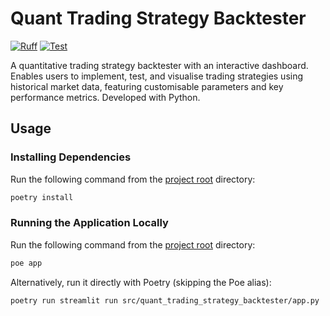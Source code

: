 # Quant Trading Strategy Backtester

[![Ruff](https://img.shields.io/endpoint?url=https://raw.githubusercontent.com/astral-sh/ruff/main/assets/badge/v2.json)](https://github.com/astral-sh/ruff)
[![Test](https://github.com/IsaacCheng9/quant-trading-strategy-backtester/actions/workflows/test.yml/badge.svg)](https://github.com/IsaacCheng9/quant-trading-strategy-backtester/actions/workflows/test.yml)

A quantitative trading strategy backtester with an interactive dashboard.
Enables users to implement, test, and visualise trading strategies using
historical market data, featuring customisable parameters and key performance
metrics. Developed with Python.

## Usage

### Installing Dependencies

Run the following command from the [project root](./) directory:

```bash
poetry install
```

### Running the Application Locally

Run the following command from the [project root](./) directory:

```bash
poe app
```

Alternatively, run it directly with Poetry (skipping the Poe alias):

```bash
poetry run streamlit run src/quant_trading_strategy_backtester/app.py
```
